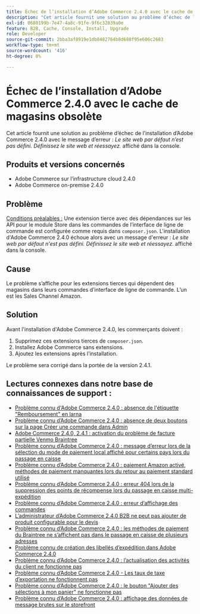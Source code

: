 ```yaml
---
title: Échec de l’installation d’Adobe Commerce 2.4.0 avec le cache de magasins obsolète
description: "Cet article fournit une solution au problème d’échec de l’installation d’Adobe Commerce 2.4.0 avec le message d’erreur : *Le site web par défaut n’est pas défini. Définissez le site web et réessayez.* affiché dans la console."
exl-id: 0680199b-7e47-4a8c-91fe-9f6c32839a0e
feature: B2B, Cache, Console, Install, Upgrade
role: Developer
source-git-commit: 2bba3af8919e1db8482764b8d688f95e606c2683
workflow-type: tm+mt
source-wordcount: '416'
ht-degree: 0%

---
```


# Échec de l’installation d’Adobe Commerce 2.4.0 avec le cache de magasins obsolète

Cet article fournit une solution au problème d’échec de l’installation d’Adobe Commerce 2.4.0 avec le message d’erreur : *Le site web par défaut n’est pas défini. Définissez le site web et réessayez.* affiché dans la console.

## Produits et versions concernés

* Adobe Commerce sur l’infrastructure cloud 2.4.0
* Adobe Commerce on-premise 2.4.0

## Problème

<u>Conditions préalables :</u>
Une extension tierce avec des dépendances sur les API pour le module Store dans les commandes de l’interface de ligne de commande est configurée comme requis dans `composer.json`. L&#39;installation d&#39;Adobe Commerce 2.4.0 échoue alors avec un message d&#39;erreur : *Le site web par défaut n&#39;est pas défini. Définissez le site web et réessayez.* affiché dans la console.

## Cause

Le problème s’affiche pour les extensions tierces qui dépendent des magasins dans leurs commandes d’interface de ligne de commande. L’un est les Sales Channel Amazon.

## Solution

Avant l&#39;installation d&#39;Adobe Commerce 2.4.0, les commerçants doivent :

1. Supprimez ces extensions tierces de `composer.json`.
1. Installez Adobe Commerce sans extensions.
1. Ajoutez les extensions après l’installation.

Le problème sera corrigé dans la portée de la version 2.4.1.

## Lectures connexes dans notre base de connaissances de support :

* [Problème connu d&#39;Adobe Commerce 2.4.0 : absence de l&#39;étiquette &quot;Remboursement&quot; en larna](/help/troubleshooting/payments/magento-2-4-0-known-issue-missing-refund-label-in-klarna.md)
* [Problème connu d’Adobe Commerce 2.4.0 : absence de deux boutons sur la page Créer une commande dans Admin](/help/troubleshooting/miscellaneous/magento-2-4-0-known-issue-create-new-order-buttons-missing.md)
* [Adobe Commerce 2.4.0, 2.4.1 : activation du problème de facture partielle Venmo Braintree](/help/troubleshooting/payments/magento-2-4-0-2-4-1-enable-braintree-venmo-partial-invoice-issue.md)
* [Problème connu d’Adobe Commerce 2.4.0 : message d’erreur lors de la sélection du mode de paiement local affiché pour certains pays lors du passage en caisse](/help/troubleshooting/payments/magento-2-4-0-checkout-error-selecting-local-payments.md)
* [Problème connu d’Adobe Commerce 2.4.0 : paiement Amazon activé, méthodes de paiement manquantes lors du retour au paiement standard utilisé](/help/troubleshooting/payments/magento-2-4-0-known-issue-amazon-pay-no-payment-methods.md)
* [Problème connu d’Adobe Commerce 2.4.0 : erreur 404 lors de la suppression des points de récompense lors du passage en caisse multi-expédition](/help/troubleshooting/storefront/magento-2-4-0-404-error-removing-rewards-points-on-multi-shipping-checkout.md)
* [Problème connu d’Adobe Commerce 2.4.0 : erreur d’affichage des commandes](/help/troubleshooting/storefront/magento-2-4-0-known-issue-orders-display-error.md)
* [L’administrateur d’Adobe Commerce 2.4.0 B2B ne peut pas ajouter de produit configurable pour le devis](/help/troubleshooting/miscellaneous/magento-2-4-0-b2b-admin-can-t-add-configurable-product-to-quote.md)
* [Problème connu d’Adobe Commerce 2.4.0 : les méthodes de paiement du Braintree ne s’affichent pas dans le passage en caisse de plusieurs adresses](/help/troubleshooting/payments/magento-2-4-0-braintree-not-in-multiple-addresses-checkout.md)
* [Problème connu de création des libellés d’expédition dans Adobe Commerce 2.4.0](/help/troubleshooting/known-issues-patches-attached/shipping-labels-creation-known-issue-in-magento-2-4-0.md)
* [Problème connu d’Adobe Commerce 2.4.0 : l’actualisation des activités du client ne fonctionne pas](/help/troubleshooting/miscellaneous/magento-2-4-0-refresh-on-customer-activities-does-not-work.md)
* [Problème connu d’Adobe Commerce 2.4.0 - Les taux de taxe d’exportation ne fonctionnent pas](/help/troubleshooting/miscellaneous/magento-2-4-0-known-issue-export-tax-rates-does-not-work.md)
* [Problème connu d’Adobe Commerce 2.4.0 : le bouton &quot;Ajouter des sélections à mon panier&quot; ne fonctionne pas](/help/troubleshooting/miscellaneous/magento-2-4-0-add-selections-to-my-cart-does-not-work.md)
* [Problème connu d’Adobe Commerce 2.4.0 : affichage des données de message brutes sur le storefront](/help/troubleshooting/storefront/magento-2-4-0-issue-storefront-raw-message-data-display.md)
